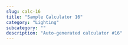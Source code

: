 ```yaml
---
slug: calc-16
title: "Sample Calculator 16"
category: "Lighting"
subcategory: ""
description: "Auto-generated calculator #16"
---
```


